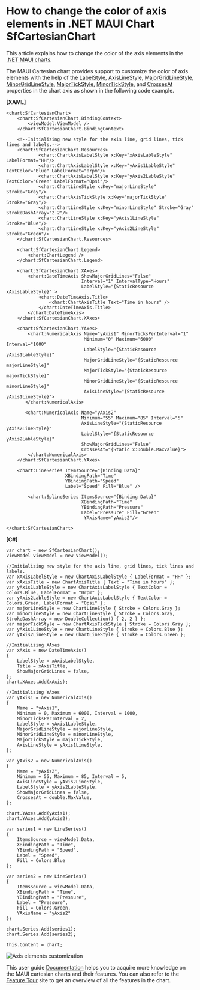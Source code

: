 # How to change the color of axis elements in .NET MAUI Chart SfCartesianChart

This article explains how to change the color of the axis elements in the [.NET MAUI charts](https://www.syncfusion.com/maui-controls/maui-charts).

The MAUI Cartesian chart provides support to customize the color of axis elements with the help of the [LabelStyle](https://help.syncfusion.com/cr/maui/Syncfusion.Maui.Charts.ChartAxis.html?tabs=tabid-1#Syncfusion_Maui_Charts_ChartAxis_LabelStyle), [AxisLineStyle](https://help.syncfusion.com/cr/maui/Syncfusion.Maui.Charts.ChartAxis.html?tabs=tabid-1#Syncfusion_Maui_Charts_ChartAxis_AxisLineStyle), [MajorGridLineStyle](https://help.syncfusion.com/cr/maui/Syncfusion.Maui.Charts.ChartAxis.html#Syncfusion_Maui_Charts_ChartAxis_MajorGridLineStyle), [MinorGridLineStyle](https://help.syncfusion.com/cr/maui/Syncfusion.Maui.Charts.RangeAxisBase.html#Syncfusion_Maui_Charts_RangeAxisBase_MinorGridLineStyle), [MajorTickStyle](https://help.syncfusion.com/cr/maui/Syncfusion.Maui.Charts.ChartAxis.html#Syncfusion_Maui_Charts_ChartAxis_MajorTickStyle), [MinorTickStyle](https://help.syncfusion.com/cr/maui/Syncfusion.Maui.Charts.RangeAxisBase.html#Syncfusion_Maui_Charts_RangeAxisBase_MinorTickStyle), and [CrossesAt](https://help.syncfusion.com/cr/maui/Syncfusion.Maui.Charts.ChartAxis.html#Syncfusion_Maui_Charts_ChartAxis_CrossesAt) properties in the chart axis as shown in the following code example.

**[XAML]**
```
<chart:SfCartesianChart>
    <chart:SfCartesianChart.BindingContext>
        <viewModel:ViewModel />
    </chart:SfCartesianChart.BindingContext>

    <!--Initializing new style for the axis line, grid lines, tick lines and labels.-->
    <chart:SfCartesianChart.Resources>
            <chart:ChartAxisLabelStyle x:Key="xAxisLableStyle" LabelFormat="HH"/>
            <chart:ChartAxisLabelStyle x:Key="yAxis1LableStyle" TextColor="Blue" LabelFormat="0rpm"/>
            <chart:ChartAxisLabelStyle x:Key="yAxis2LableStyle" TextColor="Green" LabelFormat="0psi"/>
            <chart:ChartLineStyle x:Key="majorLineStyle" Stroke="Gray"/>
            <chart:ChartAxisTickStyle x:Key="majorTickStyle" Stroke="Gray"/>
            <chart:ChartLineStyle x:Key="minorLineStyle" Stroke="Gray" StrokeDashArray="2 2"/>
            <chart:ChartLineStyle x:Key="yAxis1LineStyle" Stroke="Blue"/>
            <chart:ChartLineStyle x:Key="yAxis2LineStyle" Stroke="Green"/>
    </chart:SfCartesianChart.Resources>

    <chart:SfCartesianChart.Legend>
        <chart:ChartLegend />
    </chart:SfCartesianChart.Legend>

    <chart:SfCartesianChart.XAxes>
        <chart:DateTimeAxis ShowMajorGridLines="False"
                            Interval="1" IntervalType="Hours"
                            LabelStyle="{StaticResource xAxisLableStyle}" >
            <chart:DateTimeAxis.Title>
                <chart:ChartAxisTitle Text="Time in hours" />
            </chart:DateTimeAxis.Title>
        </chart:DateTimeAxis>
    </chart:SfCartesianChart.XAxes>

    <chart:SfCartesianChart.YAxes>
        <chart:NumericalAxis Name="yAxis1" MinorTicksPerInterval="1"
                             Minimum="0" Maximum="6000" Interval="1000"
                             LabelStyle="{StaticResource yAxis1LableStyle}"
                             MajorGridLineStyle="{StaticResource majorLineStyle}"
                             MajorTickStyle="{StaticResource majorTickStyle}"
                             MinorGridLineStyle="{StaticResource minorLineStyle}"
                             AxisLineStyle="{StaticResource yAxis1LineStyle}">
       </chart:NumericalAxis>

       <chart:NumericalAxis Name="yAxis2"
                            Minimum="55" Maximum="85" Interval="5" 
                            AxisLineStyle="{StaticResource yAxis2LineStyle}"
                            LabelStyle="{StaticResource yAxis2LableStyle}"
                            ShowMajorGridLines="False"
                            CrossesAt="{Static x:Double.MaxValue}">
        </chart:NumericalAxis>
    </chart:SfCartesianChart.YAxes>

    <chart:LineSeries ItemsSource="{Binding Data}"
                      XBindingPath="Time"
                      YBindingPath="Speed"
                      Label="Speed" Fill="Blue" />

        <chart:SplineSeries ItemsSource="{Binding Data}"
                            XBindingPath="Time" 
                            YBindingPath="Pressure" 
                            Label="Pressure" Fill="Green"
                             YAxisName="yAxis2"/>

</chart:SfCartesianChart>

```
**[C#]**
```
var chart = new SfCartesianChart();
ViewModel viewModel = new ViewModel();

//Initializing new style for the axis line, grid lines, tick lines and labels.
var xAxisLabelStyle = new ChartAxisLabelStyle { LabelFormat = "HH" };
var xAxisTitle = new ChartAxisTitle { Text = "Time in hours" };
var yAxis1LableStyle = new ChartAxisLabelStyle { TextColor = Colors.Blue, LabelFormat = "0rpm" };
var yAxis2LableStyle = new ChartAxisLabelStyle { TextColor = Colors.Green, LabelFormat = "0psi" };
var majorLineStyle = new ChartLineStyle { Stroke = Colors.Gray };
var minorLineStyle = new ChartLineStyle { Stroke = Colors.Gray, StrokeDashArray = new DoubleCollection() { 2, 2 } };
var majorTickStyle = new ChartAxisTickStyle { Stroke = Colors.Gray };
var yAxis1LineStyle = new ChartLineStyle { Stroke = Colors.Blue };
var yAxis2LineStyle = new ChartLineStyle { Stroke = Colors.Green };

//Initializing XAxes
var xAxis = new DateTimeAxis()
{
	LabelStyle = xAxisLabelStyle,
	Title = xAxisTitle,
	ShowMajorGridLines = false,
};
chart.XAxes.Add(xAxis);

//Initializing YAxes
var yAxis1 = new NumericalAxis()
{
	Name = "yAxis1",
	Minimum = 0, Maximum = 6000, Interval = 1000,
	MinorTicksPerInterval = 2,
	LabelStyle = yAxis1LableStyle,
	MajorGridLineStyle = majorLineStyle,
	MinorGridLineStyle = minorLineStyle,
	MajorTickStyle = majorTickStyle,
	AxisLineStyle = yAxis1LineStyle,
};

var yAxis2 = new NumericalAxis()
{
	Name = "yAxis2",
	Minimum = 55, Maximum = 85, Interval = 5,
	AxisLineStyle = yAxis2LineStyle,
	LabelStyle = yAxis2LableStyle,
	ShowMajorGridLines = false,
	CrossesAt = double.MaxValue,
};

chart.YAxes.Add(yAxis1);
chart.YAxes.Add(yAxis2);

var series1 = new LineSeries()
{
	ItemsSource = viewModel.Data,
	XBindingPath = "Time",
	YBindingPath = "Speed",
	Label = "Speed",
	Fill = Colors.Blue
};

var series2 = new LineSeries()
{
	ItemsSource = viewModel.Data,
	XBindingPath = "Time",
	YBindingPath = "Pressure",
	Label = "Pressure",
	Fill = Colors.Green,
	YAxisName = "yAxis2"
};

chart.Series.Add(series1);
chart.Series.Add(series2);

this.Content = chart;

```

![Axis elements customization](https://user-images.githubusercontent.com/61832185/201659851-54e4fa22-6abc-4402-b6c9-8bef371bc3eb.png)

This user guide [Documentation](https://help.syncfusion.com/maui/cartesian-charts/getting-started) helps you to acquire more knowledge on the MAUI cartesian charts and their features. You can also refer to the [Feature Tour](https://www.syncfusion.com/maui-controls/maui-charts) site to get an overview of all the features in the   chart.
